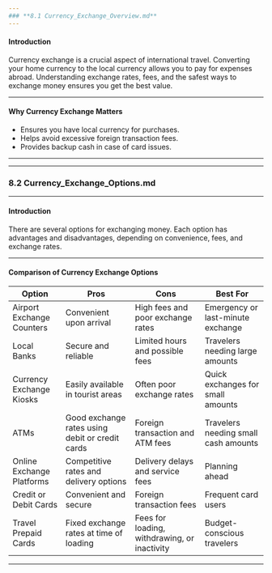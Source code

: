 ```yaml
---
### **8.1 Currency_Exchange_Overview.md**
---
```


#### **Introduction**

Currency exchange is a crucial aspect of international travel. Converting your home currency to the local currency allows you to pay for expenses abroad. Understanding exchange rates, fees, and the safest ways to exchange money ensures you get the best value.

---

#### **Why Currency Exchange Matters**

- Ensures you have local currency for purchases.
- Helps avoid excessive foreign transaction fees.
- Provides backup cash in case of card issues.

---

---

### **8.2 Currency_Exchange_Options.md**

---

#### **Introduction**

There are several options for exchanging money. Each option has advantages and disadvantages, depending on convenience, fees, and exchange rates.

---

#### **Comparison of Currency Exchange Options**

| **Option**                | **Pros**                                        | **Cons**                                     | **Best For**                         |
| ------------------------- | ----------------------------------------------- | -------------------------------------------- | ------------------------------------ |
| Airport Exchange Counters | Convenient upon arrival                         | High fees and poor exchange rates            | Emergency or last-minute exchange    |
| Local Banks               | Secure and reliable                             | Limited hours and possible fees              | Travelers needing large amounts      |
| Currency Exchange Kiosks  | Easily available in tourist areas               | Often poor exchange rates                    | Quick exchanges for small amounts    |
| ATMs                      | Good exchange rates using debit or credit cards | Foreign transaction and ATM fees             | Travelers needing small cash amounts |
| Online Exchange Platforms | Competitive rates and delivery options          | Delivery delays and service fees             | Planning ahead                       |
| Credit or Debit Cards     | Convenient and secure                           | Foreign transaction fees                     | Frequent card users                  |
| Travel Prepaid Cards      | Fixed exchange rates at time of loading         | Fees for loading, withdrawing, or inactivity | Budget-conscious travelers           |

---
